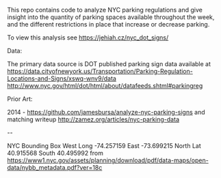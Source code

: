 This repo contains code to analyze NYC parking regulations and give insight into the quantity of parking spaces
available throughout the week, and the different restrictions in place that increase or decrease parking.

To view this analysis see https://jehiah.cz/nyc_dot_signs/

Data:

The primary data source is DOT published parking sign data available at
https://data.cityofnewyork.us/Transportation/Parking-Regulation-Locations-and-Signs/xswq-wnv9/data
http://www.nyc.gov/html/dot/html/about/datafeeds.shtml#parkingreg

Prior Art:

2014 - https://github.com/jamesbursa/analyze-nyc-parking-signs and matching writeup http://zamez.org/articles/nyc-parking-data

--

NYC Bounding Box
West Long -74.257159 East -73.699215
North Lat 40.915568 South 40.495992
from https://www1.nyc.gov/assets/planning/download/pdf/data-maps/open-data/nybb_metadata.pdf?ver=18c

